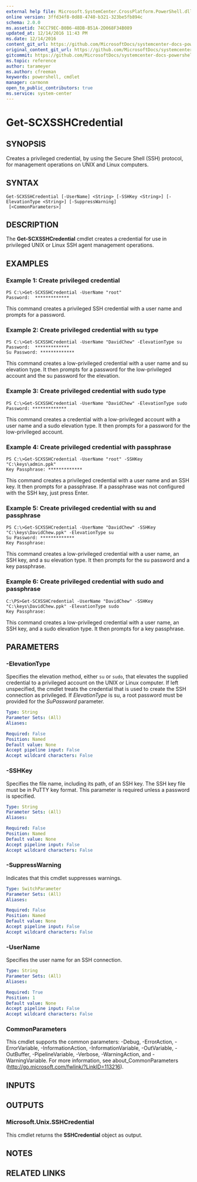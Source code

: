 ```yaml
---
external help file: Microsoft.SystemCenter.CrossPlatform.PowerShell.dll-Help.xml
online version: 3ffd34f8-0d88-4740-b321-323be5fb894c
schema: 2.0.0
ms.assetid: 74CC79EC-B0B6-48DB-B51A-2D068F34B089
updated_at: 12/14/2016 11:43 PM
ms.date: 12/14/2016
content_git_url: https://github.com/MicrosoftDocs/systemcenter-docs-powershell/blob/master/systemcenter-cmdlets/SystemCenter2016/OperationsManager/v1.0/Get-SCXSSHCredential.md
original_content_git_url: https://github.com/MicrosoftDocs/systemcenter-docs-powershell/blob/master/systemcenter-cmdlets/SystemCenter2016/OperationsManager/v1.0/Get-SCXSSHCredential.md
gitcommit: https://github.com/MicrosoftDocs/systemcenter-docs-powershell/blob/96cd9bd2780eb6b78c540fa00d3b8a4313e3ed40/systemcenter-cmdlets/SystemCenter2016/OperationsManager/v1.0/Get-SCXSSHCredential.md
ms.topic: reference
author: tarameyer
ms.author: cfreeman
keywords: powershell, cmdlet
manager: carmonm
open_to_public_contributors: true
ms.service: system-center
---
```


# Get-SCXSSHCredential

## SYNOPSIS
Creates a privileged credential, by using the Secure Shell (SSH) protocol, for management operations on UNIX and Linux computers.

## SYNTAX

```
Get-SCXSSHCredential [-UserName] <String> [-SSHKey <String>] [-ElevationType <String>] [-SuppressWarning]
 [<CommonParameters>]
```

## DESCRIPTION
The **Get-SCXSSHCredential** cmdlet creates a credential for use in privileged UNIX or Linux SSH agent management operations.

## EXAMPLES

### Example 1: Create privileged credential
```
PS C:\>Get-SCXSSHCredential -UserName "root"
Password:  *************
```

This command creates a privileged SSH credential with a user name and prompts for a password.

### Example 2: Create privileged credential with su type
```
PS C:\>Get-SCXSSHCredential -UserName "DavidChew" -ElevationType su
Password:  *************
Su Password: *************
```

This command creates a low-privileged credential with a user name and su elevation type.
It then prompts for a password for the low-privileged account and the su password for the elevation.

### Example 3: Create privileged credential with sudo type
```
PS C:\>Get-SCXSSHCredential -UserName "DavidChew" -ElevationType sudo
Password: *************
```

This command creates a credential with a low-privileged account with a user name and a sudo elevation type.
It then prompts for a password for the low-privileged account.

### Example 4: Create privileged credential with passphrase
```
PS C:\>Get-SCXSSHCredential -UserName "root" -SSHKey "C:\keys\admin.ppk" 
Key Passphrase: *************
```

This command creates a privileged credential with a user name and an SSH key.
It then prompts for a passphrase.
If a passphrase was not configured with the SSH key, just press Enter.

### Example 5: Create privileged credential with su and passphrase
```
PS C:\>Get-SCXSSHCredential -UserName "DavidChew" -SSHKey "C:\keys\DavidChew.ppk" -ElevationType su 
Su Password: *************
Key Passphrase:
```

This command creates a low-privileged credential with a user name, an SSH key, and a su elevation type.
It then prompts for the su password and a key passphrase.

### Example 6: Create privileged credential with sudo and passphrase
```
C:\PS>Get-SCXSSHCredential -UserName "DavidChew" -SSHKey "C:\keys\DavidChew.ppk" -ElevationType sudo
Key Passphrase:
```

This command creates a low-privileged credential with a user name, an SSH key, and a sudo elevation type.
It then prompts for a key passphrase.

## PARAMETERS

### -ElevationType
Specifies the elevation method, either `su` or `sudo`, that elevates the supplied credential to a privileged account on the UNIX or Linux computer.
If left unspecified, the cmdlet treats the credential that is used to create the SSH connection as privileged.
If *ElevationType* is su, a root password must be provided for the *SuPassword* parameter.

```yaml
Type: String
Parameter Sets: (All)
Aliases: 

Required: False
Position: Named
Default value: None
Accept pipeline input: False
Accept wildcard characters: False
```

### -SSHKey
Specifies the file name, including its path, of an SSH key.
The SSH key file must be in PuTTY key format.
This parameter is required unless a password is specified.

```yaml
Type: String
Parameter Sets: (All)
Aliases: 

Required: False
Position: Named
Default value: None
Accept pipeline input: False
Accept wildcard characters: False
```

### -SuppressWarning
Indicates that this cmdlet suppresses warnings.

```yaml
Type: SwitchParameter
Parameter Sets: (All)
Aliases: 

Required: False
Position: Named
Default value: None
Accept pipeline input: False
Accept wildcard characters: False
```

### -UserName
Specifies the user name for an SSH connection.

```yaml
Type: String
Parameter Sets: (All)
Aliases: 

Required: True
Position: 1
Default value: None
Accept pipeline input: False
Accept wildcard characters: False
```

### CommonParameters
This cmdlet supports the common parameters: -Debug, -ErrorAction, -ErrorVariable, -InformationAction, -InformationVariable, -OutVariable, -OutBuffer, -PipelineVariable, -Verbose, -WarningAction, and -WarningVariable. For more information, see about_CommonParameters (http://go.microsoft.com/fwlink/?LinkID=113216).

## INPUTS

## OUTPUTS

### Microsoft.Unix.SSHCredential
This cmdlet returns the **SSHCredential** object as output.

## NOTES

## RELATED LINKS

